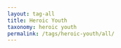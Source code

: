 ```yaml
---
layout: tag-all
title: Heroic Youth
taxonomy: heroic youth
permalink: /tags/heroic-youth/all/
---
```

